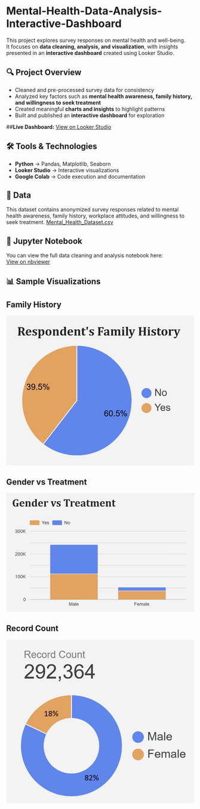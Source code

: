 # Mental-Health-Data-Analysis-Interactive-Dashboard

This project explores survey responses on mental health and well-being.  
It focuses on **data cleaning, analysis, and visualization**, with insights presented in an **interactive dashboard** created using Looker Studio.  

## 🔍 Project Overview
- Cleaned and pre-processed survey data for consistency  
- Analyzed key factors such as **mental health awareness, family history, and willingness to seek treatment**  
- Created meaningful **charts and insights** to highlight patterns  
- Built and published an **interactive dashboard** for exploration

##**Live Dashboard:** [View on Looker Studio](https://lookerstudio.google.com/reporting/00399066-43bc-4ce5-81b9-f4bc94172dbb)

## 🛠️ Tools & Technologies
- **Python** → Pandas, Matplotlib, Seaborn  
- **Looker Studio** → Interactive visualizations  
- **Google Colab** → Code execution and documentation

## 📂 Data
This dataset contains anonymized survey responses related to mental health awareness, family history, workplace attitudes, and willingness to seek treatment.
[Mental_Health_Dataset.csv](./data/Mental%20Health%20Dataset.zip)

## 📓 Jupyter Notebook
You can view the full data cleaning and analysis notebook here:  
[View on nbviewer](https://nbviewer.org/github/Kavyarao-99/Mental-Health-Data-Analysis-Interactive-Dashboard/blob/main/notebooks/MH_Data.ipynb)
 

## 📊 Sample Visualizations

## Family History
![Family History](Images/Family%20history.png)

## Gender vs Treatment
![Gender vs Treatment](Images/Gender%20vs%20Treatment.png)

## Record Count
![Record Count](Images/Record%20count.png)
